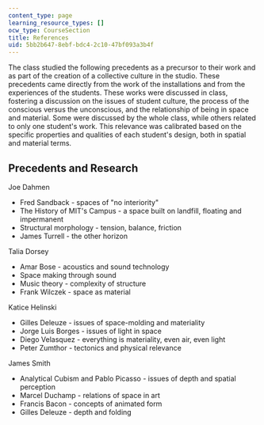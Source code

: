```yaml
---
content_type: page
learning_resource_types: []
ocw_type: CourseSection
title: References
uid: 5bb2b647-8ebf-bdc4-2c10-47bf093a3b4f
---
```


The class studied the following precedents as a precursor to their work and as part of the creation of a collective culture in the studio. These precedents came directly from the work of the installations and from the experiences of the students. These works were discussed in class, fostering a discussion on the issues of student culture, the process of the conscious versus the unconscious, and the relationship of being in space and material. Some were discussed by the whole class, while others related to only one student's work. This relevance was calibrated based on the specific properties and qualities of each student's design, both in spatial and material terms.

Precedents and Research
-----------------------

Joe Dahmen

*   Fred Sandback - spaces of "no interiority"
*   The History of MIT's Campus - a space built on landfill, floating and impermanent
*   Structural morphology - tension, balance, friction
*   James Turrell - the other horizon

Talia Dorsey

*   Amar Bose - acoustics and sound technology
*   Space making through sound
*   Music theory - complexity of structure
*   Frank Wilczek - space as material

Katice Helinski

*   Gilles Deleuze - issues of space-molding and materiality
*   Jorge Luis Borges - issues of light in space
*   Diego Velasquez - everything is materiality, even air, even light
*   Peter Zumthor - tectonics and physical relevance

James Smith

*   Analytical Cubism and Pablo Picasso - issues of depth and spatial perception
*   Marcel Duchamp - relations of space in art
*   Francis Bacon - concepts of animated form
*   Gilles Deleuze - depth and folding